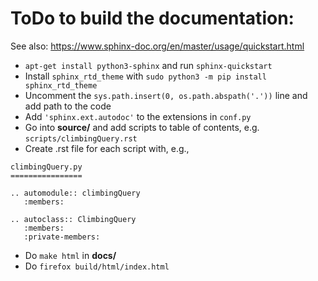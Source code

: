 # ToDo to build the documentation:

See also: https://www.sphinx-doc.org/en/master/usage/quickstart.html

* ```apt-get install python3-sphinx``` and run ```sphinx-quickstart``` 
* Install ```sphinx_rtd_theme``` with ```sudo python3 -m pip install sphinx_rtd_theme```
* Uncomment the ```sys.path.insert(0, os.path.abspath('.'))``` line
  and add path to the code
* Add ```'sphinx.ext.autodoc'``` to the extensions in ```conf.py```
* Go into **source/** and add scripts to table of contents, e.g. ```scripts/climbingQuery.rst```
* Create .rst file for each script with, e.g.,

```
climbingQuery.py
================

.. automodule:: climbingQuery
   :members:

.. autoclass:: ClimbingQuery
   :members:
   :private-members:
```

* Do ```make html``` in **docs/**
* Do ```firefox build/html/index.html```
